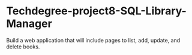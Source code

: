 # Techdegree-project8-SQL-Library-Manager
 Build a web application that will include pages to list, add, update, and delete books.
